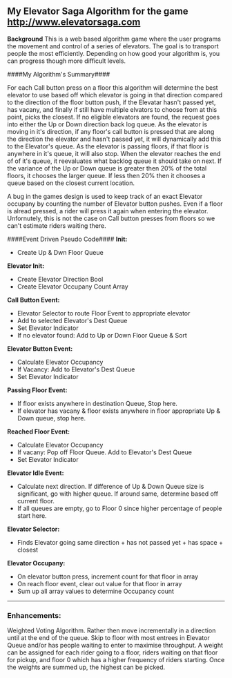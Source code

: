 ## My Elevator Saga Algorithm for the game http://www.elevatorsaga.com

**Background**
This is a web based algorithm game where the user programs the movement and control of a series of elevators.  The goal is to transport people the most efficiently. Depending on how good your algorithm is, you can progress though more difficult levels.


####My Algorithm's Summary####

 For each Call button press on a floor this algorithm will determine the best elevator to use based off which elevator is going in that direction compared to the direction of the floor button push, if the Elevatar hasn't passed yet, has vacany, and finally if still have multiple elvators to choose from at this point, picks the closest. If no eligible elevators are found, the request goes into either the Up or Down direction back log queue.  As the elevator is moving in it's direction, if any floor's call button is pressed that are along the direction the elevator and hasn't passed yet, it will dynamically add this to the Elevator's queue. As the elevator is passing floors, if that floor is anywhere in it's queue, it will also stop.  When the elevator reaches the end of of it's queue, it reevaluates what backlog queue it should take on next.  If the variance of the Up or Down queue is greater then 20% of the total floors, it chooses the larger queue.  If less then 20% then it chooses a queue based on the closest current location.

A bug in the games design is used to keep track of an exact Elevator occupany by counting the number of Elevator button pushes. Even if a floor is alread pressed, a rider will press it again when entering the elevator.  Unfornutely, this is not the case on Call button presses from floors so we can't estimate riders waiting there.

####Event Driven Pseudo Code####
**Init:**
* Create Up & Dwn Floor Queue

**Elevator Init:**
* Create Elevator Direction Bool
* Create Elevator Occupany Count Array

**Call Button Event:**
* Elevator Selector to route Floor Event to appropriate elevator
* Add to selected Elevator's Dest Queue
* Set Elevator Indicator
* If no elevator found: Add to Up or Down Floor Queue & Sort

**Elevator Button Event:**
* Calculate Elevator Occupancy
* If Vacancy: Add to Elevator's Dest Queue
* Set Elevator Indicator

**Passing Floor Event:**
* If floor exists anywhere in destination Queue, Stop here.
* If elevator has vacany & floor exists anywhere in floor appropriate Up & Down queue, stop here.

**Reached Floor Event:**
* Calculate Elevator Occupancy
* If vacany: Pop off Floor Queue. Add to Elevator's Dest Queue
* Set Elevator Indicator

**Elevator Idle Event:**
* Calculate next direction. If difference of Up & Down Queue size is significant, go with higher queue.  If around same, determine based off current floor.
* If all queues are empty, go to Floor 0 since higher percentage of people start here.

**Elevator Selector:**
* Finds Elevator going same direction + has not passed yet + has space + closest

**Elevator Occupany:**
* On elevator button press, increment count for that floor in array
* On reach floor event, clear out value for that floor in array
* Sum up all array values to determine Occupancy count

------

### Enhancements:
Weighted Voting Algorithm. Rather then move incrementally in a direction until at the end of the queue. Skip to floor with most entrees in Elevator Queue and/or has people waiting to enter to maximise throughput. A weight can be assigned for each rider going to a floor, riders waiting on that floor for pickup, and floor 0 which has a higher frequency of riders starting.  Once the weights are summed up, the highest can be picked.